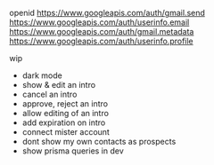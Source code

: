 openid
https://www.googleapis.com/auth/gmail.send 
https://www.googleapis.com/auth/userinfo.email 
https://www.googleapis.com/auth/gmail.metadata 
https://www.googleapis.com/auth/userinfo.profile

wip
- dark mode
- show & edit an intro
- cancel an intro
- approve, reject an intro
- allow editing of an intro
- add expiration on intro
- connect mister account
- dont show my own contacts as prospects
- show prisma queries in dev